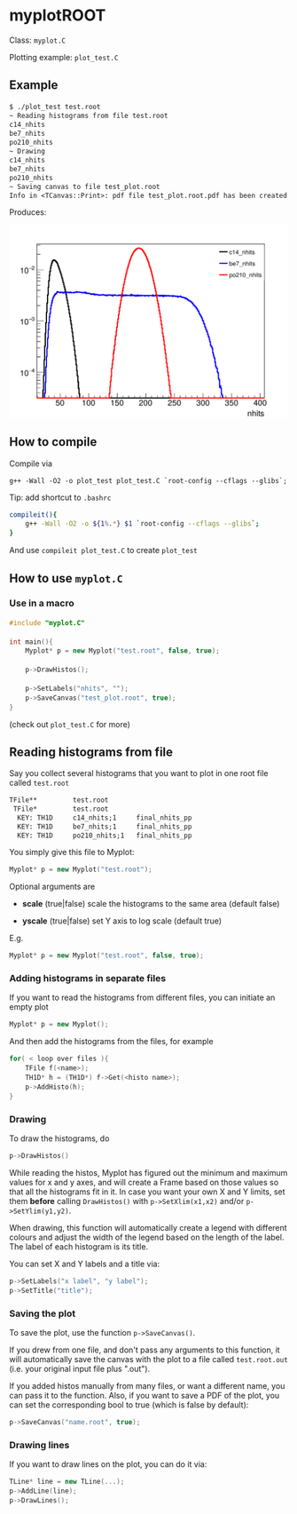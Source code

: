 # myplotROOT

Class: ```myplot.C```

Plotting example: ```plot_test.C```

## Example

```console
$ ./plot_test test.root 
~ Reading histograms from file test.root
c14_nhits
be7_nhits
po210_nhits
~ Drawing
c14_nhits
be7_nhits
po210_nhits
~ Saving canvas to file test_plot.root
Info in <TCanvas::Print>: pdf file test_plot.root.pdf has been created
```
Produces:

![Plot image](https://github.com/sagitta42/myplotROOT/blob/master/test_plot/test_plot.png?raw=true)


## How to compile

Compile via 

```console
g++ -Wall -O2 -o plot_test plot_test.C `root-config --cflags --glibs`;
```

Tip: add shortcut to ```.bashrc```

```bash
compileit(){
    g++ -Wall -O2 -o ${1%.*} $1 `root-config --cflags --glibs`;
}
```

And use ```compileit plot_test.C``` to create ```plot_test```

## How to use ```myplot.C``` 

### Use in a macro

```c++
#include "myplot.C"

int main(){
    Myplot* p = new Myplot("test.root", false, true); 

    p->DrawHistos();
    
    p->SetLabels("nhits", "");
    p->SaveCanvas("test_plot.root", true);
}
```
(check out ```plot_test.C``` for more)


## Reading histograms from file 

Say you collect several histograms that you want to plot in one root file called ```test.root```

```
TFile**         test.root
 TFile*         test.root
  KEY: TH1D     c14_nhits;1     final_nhits_pp
  KEY: TH1D     be7_nhits;1     final_nhits_pp
  KEY: TH1D     po210_nhits;1   final_nhits_pp
```

You simply give this file to Myplot:

```c++
Myplot* p = new Myplot("test.root");
```

Optional arguments are

- **scale** (true|false) scale the histograms to the same area (default false)

- **yscale** (true|false) set Y axis to log scale (default true)

E.g.

```c++
Myplot* p = new Myplot("test.root", false, true);
```

### Adding histograms in separate files

If you want to read the histograms from different files, you can initiate an empty plot


```c++
Myplot* p = new Myplot();
```

And then add the histograms from the files, for example

```c++
for( < loop over files ){
    TFile f(<name>);
    TH1D* h = (TH1D*) f->Get(<histo name>);
    p->AddHisto(h);
}
```

### Drawing

To draw the histograms, do

```c++
p->DrawHistos()
```

While reading the histos, Myplot has figured out the minimum and maximum values for x and y axes, and will create a Frame based on those values so that all the histograms fit in it. In case you want your own X and Y limits, set them **before** calling ```DrawHistos()``` with ```p->SetXlim(x1,x2)``` and/or ```p->SetYlim(y1,y2)```.

When drawing, this function will automatically create a legend with different colours and adjust the width of the legend based on the length of the label. The label of each histogram is its title.

You can set X and Y labels and a title via:

```c++
p->SetLabels("x label", "y label");
p->SetTitle("title");
```

### Saving the plot

To save the plot, use the function ```p->SaveCanvas()```.

If you drew from one file, and don't pass any arguments to this function, it will automatically save the canvas with the plot to a file called ```test.root.out``` (i.e. your original input file plus ".out").

If you added histos manually from many files, or want a different name, you can pass it to the function. Also, if you want to save a PDF of the plot, you can set the corresponding bool to true (which is false by default):

```c++
p->SaveCanvas("name.root", true);
```

### Drawing lines

If you want to draw lines on the plot, you can do it via:

```c++
TLine* line = new TLine(...);
p->AddLine(line);
p->DrawLines();
```


